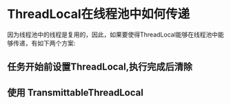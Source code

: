 # ThreadLocal在线程池中如何传递
因为线程池中的线程是复用的，因此，如果要使得ThreadLocal能够在线程池中能够传递，有如下两个方案:

## 任务开始前设置ThreadLocal,执行完成后清除

## 使用 TransmittableThreadLocal 

